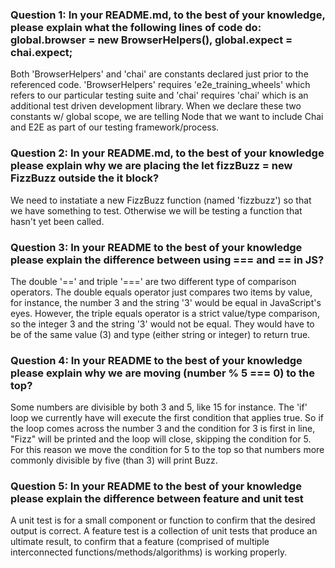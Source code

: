### Question 1: In your README.md, to the best of your knowledge, please explain what the following lines of code do: global.browser = new BrowserHelpers(), global.expect = chai.expect;

Both 'BrowserHelpers' and 'chai' are constants declared just prior to the referenced code.  'BrowserHelpers' requires 'e2e_training_wheels' which refers to our particular testing suite and 'chai' requires 'chai' which is an additional test driven development library.  When we declare these two constants w/ global scope, we are telling Node that we want to include Chai and E2E as part of our testing framework/process.

### Question 2: In your README.md, to the best of your knowledge please explain why we are placing the let fizzBuzz = new FizzBuzz outside the it block?

We need to instatiate a new FizzBuzz function (named 'fizzbuzz') so that we have something to test.  Otherwise we will be testing a function that hasn't yet been called.

### Question 3: In your README to the best of your knowledge please explain the difference between using === and == in JS?

The double '==' and triple '===' are two different type of comparison operators.  The double equals operator just compares two items by value, for instance, the number 3 and the string '3' would be equal in JavaScript's eyes.  However, the triple equals operator is a strict value/type comparison, so the integer 3 and the string '3' would not be equal.  They would have to be of the same value (3) and type (either string or integer) to return true.

### Question 4: In your README to the best of your knowledge please explain why we are moving (number % 5 === 0) to the top?

Some numbers are divisible by both 3 and 5, like 15 for instance.  The 'if' loop we currently have will execute the first condition that applies true.  So if the loop comes across the number 3 and the condition for 3 is first in line, "Fizz" will be printed and the loop will close, skipping the condition for 5.  For this reason we move the condition for 5 to the top so that numbers more commonly divisible by five (than 3) will print Buzz.

### Question 5: In your README to the best of your knowledge please explain the difference between feature and unit test

A unit test is for a small component or function to confirm that the desired output is correct.  A feature test is a collection of unit tests that produce an ultimate result, to confirm that a feature (comprised of multiple interconnected functions/methods/algorithms) is working properly.

